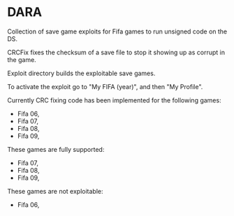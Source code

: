 DARA
====

Collection of save game exploits for Fifa games to run unsigned code on the DS.

CRCFix fixes the checksum of a save file to stop it showing up as corrupt in the game.

Exploit directory builds the exploitable save games.

To activate the exploit go to "My FIFA (year)", and then "My Profile".

Currently CRC fixing code has been implemented for the following games:

- Fifa 06,
- Fifa 07,
- Fifa 08,
- Fifa 09,

These games are fully supported:

- Fifa 07,
- Fifa 08,
- Fifa 09,

These games are not exploitable:

- Fifa 06,